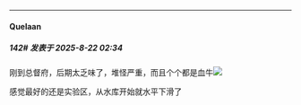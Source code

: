 ﻿
*****

####  Quelaan  
##### 142#       发表于 2025-8-22 02:34

刚到总督府，后期太乏味了，堆怪严重，而且个个都是血牛<img src="https://static.stage1st.com/image/smiley/face2017/001.png" referrerpolicy="no-referrer">

感觉最好的还是实验区，从水库开始就水平下滑了

